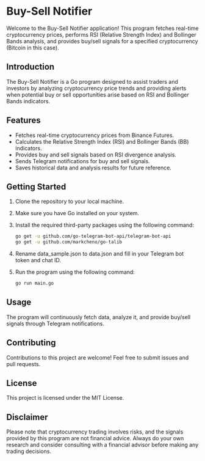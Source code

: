# Buy-Sell Notifier

Welcome to the Buy-Sell Notifier application! This program fetches real-time cryptocurrency prices, performs RSI (Relative Strength Index) and Bollinger Bands analysis, and provides buy/sell signals for a specified cryptocurrency (Bitcoin in this case).

## Introduction

The Buy-Sell Notifier is a Go program designed to assist traders and investors by analyzing cryptocurrency price trends and providing alerts when potential buy or sell opportunities arise based on RSI and Bollinger Bands indicators.

## Features

- Fetches real-time cryptocurrency prices from Binance Futures.
- Calculates the Relative Strength Index (RSI) and Bollinger Bands (BB) indicators.
- Provides buy and sell signals based on RSI divergence analysis.
- Sends Telegram notifications for buy and sell signals.
- Saves historical data and analysis results for future reference.

## Getting Started

1. Clone the repository to your local machine.
2. Make sure you have Go installed on your system.
3. Install the required third-party packages using the following command:

   ```sh
   go get -u github.com/go-telegram-bot-api/telegram-bot-api
   go get -u github.com/markcheno/go-talib
    ```
4. Rename data_sample.json to data.json and fill in your Telegram bot token and chat ID.
5. Run the program using the following command:
   ```sh
   go run main.go
   ```

## Usage
The program will continuously fetch data, analyze it, and provide buy/sell signals through Telegram notifications.

## Contributing
Contributions to this project are welcome! Feel free to submit issues and pull requests.

## License
This project is licensed under the MIT License.

## Disclaimer
Please note that cryptocurrency trading involves risks, and the signals provided by this program are not financial advice. Always do your own research and consider consulting with a financial advisor before making any trading decisions.
